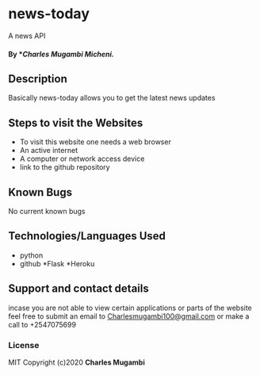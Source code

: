# news-today
A news API
#### By **Charles Mugambi Micheni.*
## Description
 Basically news-today allows you to get the latest news updates

## Steps to visit the Websites
* To visit this website one needs a web browser
* An active internet
* A computer or network access device
* link to the github repository 

## Known Bugs
No current known bugs
## Technologies/Languages Used
* python
* github
*Flask
*Heroku
## Support and contact details
incase you are not able to view certain applications or parts of the website feel free to submit an email to Charlesmugambi100@gmail.com or make a call to +2547075699

### License
MIT
Copyright (c)2020 **Charles Mugambi**

